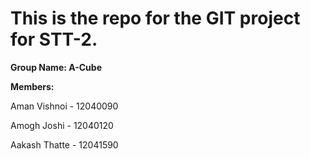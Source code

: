 # This is the repo for the GIT project for STT-2.

**Group Name: A-Cube**

**Members:**

Aman Vishnoi - 12040090

Amogh Joshi - 12040120

Aakash Thatte - 12041590